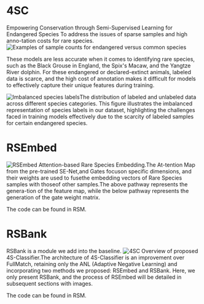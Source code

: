 # 4SC
Empowering Conservation through Semi-Supervised Learning for Endangered Species
To address the issues of sparse samples and high anno-tation costs for rare species.
![Examples of sample counts for endangered versus common species](https://github.com/user-attachments/assets/161151f9-180a-4e58-b0d8-852eabf0d9bc)

These models are less accurate when it comes to identifying rare species, such as the Black Grouse in England, the Spix's Macaw, and the Yangtze River dolphin. For these endangered or declared-extinct animals, labeled data is scarce, and the high cost of annotation makes it difficult for models to effectively capture their unique features during training.

![Imbalanced species labels](https://github.com/user-attachments/assets/358c9f58-679b-4c9e-b9cc-46b575c98e94)The distribution of labeled and unlabeled data across different species categories. This figure illustrates the imbalanced representation of species labels in our dataset, highlighting the challenges faced in training models effectively due to the scarcity of labeled samples for certain endangered species.

# RSEmbed
![RSEmbed](https://github.com/user-attachments/assets/e2bd702f-41e4-4b63-a085-bf3dc71779ff)
Attention-based Rare Species Embedding.The At-tention Map from the pre-trained SE-Net,and Gates focuson specific dimensions, and their weights are used to fusethe embedding vectors of Rare Species samples with thoseof other samples.The above pathway represents the genera-tion of the feature map, while the below pathway represents the generation of the gate weight matrix.

The code can be found in RSM.
# RSBank
RSBank is a module we add into the baseline.
![4SC](https://github.com/user-attachments/assets/9fad1e50-a920-40d8-a786-b41fcf47329f)
Overview of proposed 4S-Classifier.The architecture of 4S-Classifier is an improvement over FullMatch, retaining only the ANL (Adaptive Negative Learning) and incorporating two methods we proposed: RSEmbed and RSBank. Here, we only present RSBank, and the process of RSEmbed will be detailed in subsequent sections with images.

The code can be found in RSM.
